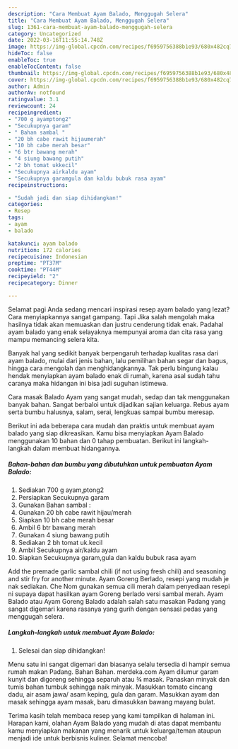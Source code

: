 ```yaml
---
description: "Cara Membuat Ayam Balado, Menggugah Selera"
title: "Cara Membuat Ayam Balado, Menggugah Selera"
slug: 1361-cara-membuat-ayam-balado-menggugah-selera
category: Uncategorized
date: 2022-03-16T11:55:14.748Z
image: https://img-global.cpcdn.com/recipes/f6959756388b1e93/680x482cq70/ayam-balado-foto-resep-utama.jpg
hideToc: false
enableToc: true
enableTocContent: false
thumbnail: https://img-global.cpcdn.com/recipes/f6959756388b1e93/680x482cq70/ayam-balado-foto-resep-utama.jpg
cover: https://img-global.cpcdn.com/recipes/f6959756388b1e93/680x482cq70/ayam-balado-foto-resep-utama.jpg
author: Admin
authorAv: notfound
ratingvalue: 3.1
reviewcount: 24
recipeingredient:
- "700 g ayamptong2"
- "Secukupnya garam"
- " Bahan sambal "
- "20 bh cabe rawit hijaumerah"
- "10 bh cabe merah besar"
- "6 btr bawang merah"
- "4 siung bawang putih"
- "2 bh tomat ukkecil"
- "Secukupnya airkaldu ayam"
- "Secukupnya garamgula dan kaldu bubuk rasa ayam"
recipeinstructions:

- "Sudah jadi dan siap dihidangkan!"
categories:
- Resep
tags:
- ayam
- balado

katakunci: ayam balado 
nutrition: 172 calories
recipecuisine: Indonesian
preptime: "PT37M"
cooktime: "PT44M"
recipeyield: "2"
recipecategory: Dinner

---
```



Selamat pagi Anda sedang mencari inspirasi resep ayam balado yang lezat? Cara menyiapkannya sangat gampang. Tapi Jika salah mengolah maka hasilnya tidak akan memuaskan dan justru cenderung tidak enak. Padahal ayam balado yang enak selayaknya mempunyai aroma dan cita rasa yang mampu memancing selera kita.


Banyak hal yang sedikit banyak berpengaruh terhadap kualitas rasa dari ayam balado, mulai dari jenis bahan, lalu pemilihan bahan segar dan bagus, hingga cara mengolah dan menghidangkannya. Tak perlu bingung kalau hendak menyiapkan ayam balado enak di rumah, karena asal sudah tahu caranya maka hidangan ini bisa jadi suguhan istimewa.

Cara masak Balado Ayam yang sangat mudah, sedap dan tak menggunakan banyak bahan. Sangat berbaloi untuk dijadikan sajian keluarga. Rebus ayam serta bumbu halusnya, salam, serai, lengkuas sampai bumbu meresap.


Berikut ini ada beberapa cara mudah dan praktis untuk membuat ayam balado yang siap dikreasikan. Kamu bisa menyiapkan Ayam Balado menggunakan 10 bahan dan 0 tahap pembuatan. Berikut ini langkah-langkah dalam membuat hidangannya.

<!--inarticleads1-->

##### Bahan-bahan dan bumbu yang dibutuhkan untuk pembuatan Ayam Balado:

1. Sediakan 700 g ayam,ptong2
1. Persiapkan Secukupnya garam
1. Gunakan  Bahan sambal :
1. Gunakan 20 bh cabe rawit hijau/merah
1. Siapkan 10 bh cabe merah besar
1. Ambil 6 btr bawang merah
1. Gunakan 4 siung bawang putih
1. Sediakan 2 bh tomat uk.kecil
1. Ambil Secukupnya air/kaldu ayam
1. Siapkan Secukupnya garam,gula dan kaldu bubuk rasa ayam


Add the premade garlic sambal chili (if not using fresh chili) and seasoning and stir fry for another minute. Ayam Goreng Berlado, resepi yang mudah je nak sediakan. Che Nom gunakan semua cili merah dalam penyediaan resepi ni supaya dapat hasilkan ayam Goreng berlado versi sambal merah. Ayam Balado atau Ayam Goreng Balado adalah salah satu masakan Padang yang sangat digemari karena rasanya yang gurih dengan sensasi pedas yang menggugah selera. 

<!--inarticleads2-->

##### Langkah-langkah untuk membuat Ayam Balado:


1. Selesai dan siap dihidangkan!

Menu satu ini sangat digemari dan biasanya selalu tersedia di hampir semua rumah makan Padang. Bahan Bahan. merdeka.com Ayam dilumur garam kunyit dan digoreng sehingga separuh atau ¾ masak. Panaskan minyak dan tumis bahan tumbuk sehingga naik minyak. Masukkan tomato cincang dadu, air asam jawa/ asam keping, gula dan garam. Masukkan ayam dan masak sehingga ayam masak, baru dimasukkan bawang mayang bulat. 

Terima kasih telah membaca resep yang kami tampilkan di halaman ini. Harapan kami, olahan Ayam Balado yang mudah di atas dapat membantu kamu menyiapkan makanan yang menarik untuk keluarga/teman ataupun menjadi ide untuk berbisnis kuliner. Selamat mencoba!
